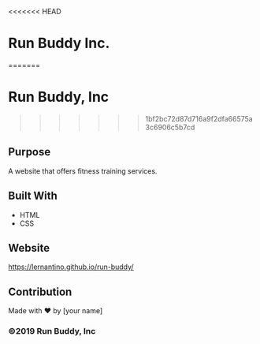 <<<<<<< HEAD
# Run Buddy Inc.
=======
# Run Buddy, Inc
>>>>>>> 1bf2bc72d87d716a9f2dfa66575a3c6906c5b7cd

## Purpose
A website that offers fitness training services. 

## Built With
* HTML
* CSS

## Website
https://lernantino.github.io/run-buddy/

## Contribution
Made with ❤️ by [your name]

### ©️2019 Run Buddy, Inc 
